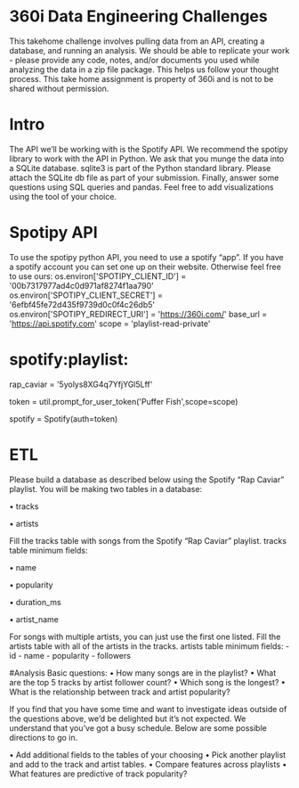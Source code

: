 # 360i Data Engineering Challenges

This takehome challenge involves pulling data from an API, creating a database, and running an analysis.
We should be able to replicate your work - please provide any code, notes, and/or documents you used
while analyzing the data in a zip file package. This helps us follow your thought process. This take home
assignment is property of 360i and is not to be shared without permission.

# Intro
The API we’ll be working with is the Spotify API. We recommend the spotipy library to work with the
API in Python. We ask that you munge the data into a SQLite database. sqlite3 is part of the Python
standard library. Please attach the SQLite db file as part of your submission. Finally, answer some questions
using SQL queries and pandas. Feel free to add visualizations using the tool of your choice.

# Spotipy API

To use the spotipy python API, you need to use a spotify “app”. If you have a spotify account you can set
one up on their website. Otherwise feel free to use ours:
os.environ['SPOTIPY_CLIENT_ID'] = '00b7317977ad4c0d971af8274f1aa790'
os.environ['SPOTIPY_CLIENT_SECRET'] = '6efbf45fe72d435f9739d0c0f4c26db5'
os.environ['SPOTIPY_REDIRECT_URI'] = 'https://360i.com/'
base_url = 'https://api.spotify.com'
scope = 'playlist-read-private'
# spotify:playlist:

rap_caviar = '5yolys8XG4q7YfjYGl5Lff'

token = util.prompt_for_user_token('Puffer Fish',scope=scope)

spotify = Spotify(auth=token)


# ETL

Please build a database as described below using the Spotify “Rap Caviar” playlist. You will be making two
tables in a database:

• tracks

• artists

Fill the tracks table with songs from the Spotify “Rap Caviar” playlist.
tracks table minimum fields:

• name

• popularity

• duration_ms

• artist_name

For songs with multiple artists, you can just use the first one listed.
Fill the artists table with all of the artists in the tracks.
artists table minimum fields: - id - name - popularity - followers

#Analysis
Basic questions:
• How many songs are in the playlist?
• What are the top 5 tracks by artist follower count?
• Which song is the longest?
• What is the relationship between track and artist popularity?

If you find that you have some time and want to investigate ideas outside of the questions above, we’d be
delighted but it’s not expected. We understand that you’ve got a busy schedule. Below are some possible
directions to go in.

• Add additional fields to the tables of your choosing
• Pick another playlist and add to the track and artist tables.
• Compare features across playlists
• What features are predictive of track popularity?